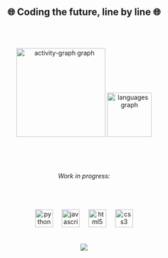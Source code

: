 <br clear="both">
<h2 align="center">🌐 Coding the future, line by line 🌐</h2>
</br clear="both">
<br></br>
<div align="center">
  <img src="https://github-readme-activity-graph.vercel.app/graph?username=lucasMarinsSantos&radius=0&theme=arctic&area=true&order=5&custom_title=Commit's&bg_color=0a1521&hide_border=true&area_color=00ffff&line=00ffff&point=00ff95&color=ffffff&title_color=ffffff" height="200" alt="activity-graph graph"  />
  <img src="https://github-readme-stats.vercel.app/api/top-langs?username=lucasMarinsSantos&locale=en&hide_title=true&layout=compact&card_width=320&langs_count=5&theme=codeSTACKr&hide_border=false&order=2" height="100" alt="languages graph"  />
</div>

###
<br></br>
<h6 align="center">Work in progress:</h6>
<br></br>


<div align="center">
  <img src="https://cdn.jsdelivr.net/gh/devicons/devicon/icons/python/python-original-wordmark.svg" height="40" alt="python logo"  />
  <img width="12" />
  <img src="https://cdn.jsdelivr.net/gh/devicons/devicon/icons/javascript/javascript-plain.svg" height="40" alt="javascript logo"  />
  <img width="12" />
  <img src="https://cdn.jsdelivr.net/gh/devicons/devicon/icons/html5/html5-plain-wordmark.svg" height="40" alt="html5 logo"  />
  <img width="12" />
  <img src="https://cdn.jsdelivr.net/gh/devicons/devicon/icons/css3/css3-plain-wordmark.svg" height="40" alt="css3 logo"  />
</div>
<br></br>


<div align="center">
  <img src="https://profile-counter.glitch.me/lucasMarinsSantos/count.svg?"  />
</div>


